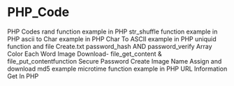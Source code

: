 # PHP_Code
PHP Codes
rand function example in PHP
str_shuffle function example in PHP 
ascii to Char example in PHP
Char To ASCII example in PHP
uniquid function  and file Create.txt
password_hash AND password_verify
Array Color Each Word 
Image Download- file_get_content & file_put_contentfunction 
Secure Password Create
Image Name Assign and download
md5 example
microtime function example in PHP
URL Information Get In PHP 
